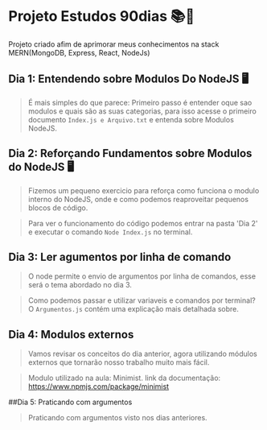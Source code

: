 # Projeto Estudos 90dias 📚📆
Projeto criado afim de aprimorar meus conhecimentos na stack MERN(MongoDB, Express, React, NodeJs)

## Dia 1:  Entendendo sobre Modulos Do NodeJS 🖥️
> É mais simples do que parece: Primeiro passo é entender oque sao modulos e quais são as suas categorias, para isso acesse o primeiro documento `Index.js e Arquivo.txt` e entenda sobre Modulos NodeJS.

## Dia 2: Reforçando Fundamentos sobre Modulos do NodeJS 🖥️

> Fizemos um pequeno exercicio para reforça como funciona o modulo interno do NodeJS, onde e como podemos reaproveitar pequenos blocos de código.

> Para ver o funcionamento do código podemos entrar na pasta 'Dia 2' e executar o comando `Node Index.js` no terminal.

## Dia 3: Ler agumentos por linha de comando

>O node permite o envio de argumentos por linha de comandos, esse será o tema abordado no dia 3.

>Como podemos passar e utilizar variaveis e comandos por terminal? O `Argumentos.js` contém uma explicação mais detalhada sobre.

## Dia 4: Modulos externos 

>  Vamos revisar os conceitos do dia anterior, agora utilizando módulos externos que tornarão nosso trabalho muito mais fácil.

>  Modulo utilizado na aula: Minimist.
  >link da documentação: https://www.npmjs.com/package/minimist

##Dia 5: Praticando com argumentos
> Praticando com argumentos visto nos dias anteriores. 
